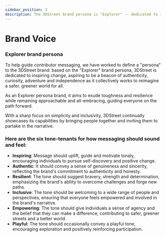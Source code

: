 ```yaml
---
sidebar_position: 3
description: The 3DStreet brand persona is "Explorer" -- dedicated to inspiring change, aspiring to be a beacon of authenticity, curiosity, adventure and independence as it collectively works to reimagine a safer, greener world for all.
---
```


# Brand Voice 

### Explorer brand persona

To help guide contributor messaging, we have worked to define a "persona" to the 3DStreet brand: based on the "Explorer" brand persona, 3DStreet is dedicated to inspiring change, aspiring to be a beacon of authenticity, curiosity, adventure and independence as it collectively works to reimagine a safer, greener world for all.

As an Explorer persona brand, it aims to exude toughness and resilience while remaining approachable and all-embracing, guiding everyone on the path forward. 

With a sharp focus on simplicity and inclusivity, 3DStreet continually showcases its capabilities by bringing people together and inviting them to partake in the narrative.

### Here are the six tone-tenants for how messaging should sound and feel:

* **Inspiring**: Message should uplift, guide and motivate tonaly, encouraging individuals to pursue self-discovery and positive change.
* **Authentic**: It should convey a sense of genuineness and sincerity, reflecting the brand's commitment to authenticity and honesty.
* **Resilient**: The tone should suggest bravery, strength and determination, emphasizing the brand's ability to overcome challenges and forge new paths.
* **Inclusive**: The tone should be welcoming to a wide range of people and perspectives, ensuring that everyone feels empowered and involved in the brand's narrative.
* **Empowering**: The tone should give individuals a sense of agency and the belief that they can make a difference, contributing to safer, greener streets and a better world.
* **Playful**: The tone should occasionally convey a playful tone, encouraging exploration and positively reinforcing participation. 


